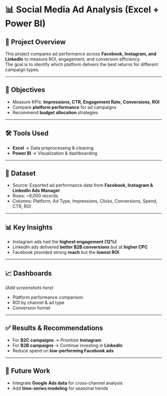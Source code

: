 # 📊 Social Media Ad Analysis (Excel + Power BI)

## 📌 Project Overview
This project compares ad performance across **Facebook, Instagram, and LinkedIn** to measure ROI, engagement, and conversion efficiency.  
The goal is to identify which platform delivers the best returns for different campaign types.

---

## 🎯 Objectives
- Measure KPIs: **Impressions, CTR, Engagement Rate, Conversions, ROI**
- Compare **platform performance** for ad campaigns
- Recommend **budget allocation** strategies

---

## 🛠️ Tools Used
- **Excel** → Data preprocessing & cleaning  
- **Power BI** → Visualization & dashboarding  

---

## 📂 Dataset
- Source: Exported ad performance data from **Facebook, Instagram & LinkedIn Ads Manager**  
- Rows: ~8,000 records  
- Columns: Platform, Ad Type, Impressions, Clicks, Conversions, Spend, CTR, ROI  

---

## 📊 Key Insights
- Instagram ads had the **highest engagement (12%)**  
- LinkedIn ads delivered **better B2B conversions** but at **higher CPC**  
- Facebook provided strong **reach** but the **lowest ROI**  

---

## 📈 Dashboards
*(Add screenshots here)*  
- Platform performance comparison  
- ROI by channel & ad type  
- Conversion funnel  

---

## ✅ Results & Recommendations
- For **B2C campaigns** → Prioritize **Instagram**  
- For **B2B campaigns** → Continue investing in **LinkedIn**  
- Reduce spend on **low-performing Facebook ads**  

---

## 📌 Future Work
- Integrate **Google Ads data** for cross-channel analysis  
- Add **time-series modeling** for seasonal trends  


